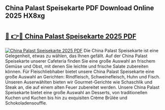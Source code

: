 ## China Palast Speisekarte PDF Download Online 2025 HX8xg

# <h2><a href="http://gcdo4it.nevu.top/?p=China+Palast+Speisekarte">🔗 👉🔴 China Palast Speisekarte 2025 PDF</a></h2>

[![China Palast Speisekarte 2025 PDF](https://i.imgur.com/dBaPXMq.png)](http://gcdo4it.nevu.top/?p=China+Palast+Speisekarte)
Die China Palast Speisekarte ist eine Gelegenheit, etwas zu wählen, das Ihnen gefällt. Auf der China Palast Speisekarte unserer Cafeteria finden Sie eine große Auswahl an frischem Gemüse und Obst, mit denen Sie leichte und frische Salate zubereiten können. Für Fleischliebhaber bietet unsere China Palast Speisekarte eine große Auswahl an Gerichten: Rindfleisch, Schweinefleisch, Huhn und Fisch. Unseren Auserwählten bieten wir Gourmet-Gerichte wie Schaschlik und Steak an, die auf einem alten Feuer zubereitet werden. Unsere China Palast Speisekarte bietet eine große Auswahl an Desserts, von traditionellen Kuchen und Kuchen bis hin zu exquisiten Crème Brûlée und Schokoladensouffle.
